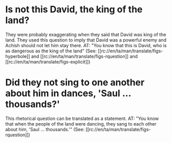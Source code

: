 # Is not this David, the king of the land?

They were probably exaggerating when they said that David was king of the land. They used this question to imply that David was a powerful enemy and Achish should not let him stay there. AT: "You know that this is David, who is as dangerous as the king of the land" (See: [[rc://en/ta/man/translate/figs-hyperbole]] and [[rc://en/ta/man/translate/figs-rquestion]] and [[rc://en/ta/man/translate/figs-explicit]])

# Did they not sing to one another about him in dances, 'Saul ... thousands?'

This rhetorical question can be translated as a statement. AT: "You know that when the people of the land were dancing, they sang to each other about him, 'Saul ... thousands.'" (See: [[rc://en/ta/man/translate/figs-rquestion]])

